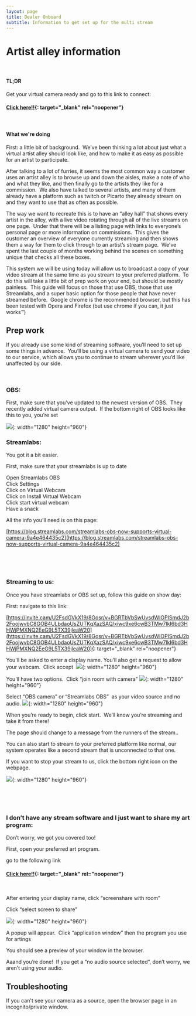 ```yaml
---
layout: page
title: Dealer Onboard
subtitle: Information to get set up for the multi stream
---
```


# Artist alley information

&nbsp;

#### TL;DR&nbsp;

Get your virtual camera ready and go to this link to connect:

#### [Click here\!\!](https://invite.cam/U2FsdGVkX19/8Gosr/v+BGRTbVbSwUvsdWIOPISmdJ2b2FoojwvbC8GOB4ULbdaoUsZUTKqXazSAQ/xiwc9xe6cwB3TMw7lkI6bd3HHWjPMXNQ2EeG9L5TX39jleaW20){: target="_blank" rel="noopener"}

#### &nbsp;

#### What we're doing

First: a little bit of background.&nbsp; We’ve been thinking a lot about just what a virtual artist alley should look like, and how to make it as easy as possible for an artist to participate.&nbsp;&nbsp;

After talking to a lot of furries, it seems the most common way a customer uses an artist alley is to browse up and down the aisles, make a note of who and what they like, and then finally go to the artists they like for a commission.&nbsp; We also have talked to several artists, and many of them already have a platform such as twitch or Picarto they already stream on and they want to use that as often as possible.&nbsp;&nbsp;

The way we want to recreate this is to have an “alley hall” that shows every artist in the alley, with a live video rotating through all of the live streams on one page.&nbsp; Under that there will be a listing page with links to everyone’s personal page or more information on commissions.&nbsp; This gives the customer an overview of everyone currently streaming and then shows them a way for them to click through to an artist’s stream page.&nbsp; We’ve spent the last couple of months working behind the scenes on something unique that checks all these boxes.&nbsp;

This system we will be using today will allow us to broadcast a copy of your video stream at the same time as you stream to your preferred platform.&nbsp; To do this will take a little bit of prep work on your end, but should be mostly painless.&nbsp; This guide will focus on those that use OBS, those that use Streamlabs, and a super basic option for those people that have never streamed before.&nbsp; Google chrome is the recommended browser, but this has been tested with Opera and Firefox (but use chrome if you can, it just works™)

## Prep work

If you already use some kind of streaming software, you’ll need to set up some things in advance.&nbsp; You’ll be using a virtual camera to send your video to our service, which allows you to continue to stream wherever you’d like unaffected by our side.

&nbsp;

### OBS:

First, make sure that you’ve updated to the newest version of OBS.&nbsp; They recently added virtual camera output.&nbsp; If the bottom right of OBS looks like this to you, you’re set

![](assets/img/virtualWebcam.png){: width="1280" height="960"}

### Streamlabs:

You got it a bit easier.&nbsp;&nbsp;

First, make sure that your streamlabs is up to date

Open Streamlabs OBS<br>Click Settings<br>Click on Virtual Webcam<br>Click on Install Virtual Webcam<br>Click start virtual webcam<br>Have a snack

All the info you’ll need is on this page:

[https://blog.streamlabs.com/streamlabs-obs-now-supports-virtual-camera-9a4e464435c2](https://blog.streamlabs.com/streamlabs-obs-now-supports-virtual-camera-9a4e464435c2)

&nbsp;

&nbsp;

### Streaming to us:

Once you have streamlabs or OBS set up, follow this guide on show day:

First: navigate to this link:

[https://invite.cam/U2FsdGVkX19/8Gosr/v+BGRTbVbSwUvsdWIOPISmdJ2b2FoojwvbC8GOB4ULbdaoUsZUTKqXazSAQ/xiwc9xe6cwB3TMw7lkI6bd3HHWjPMXNQ2EeG9L5TX39jleaW20](https://invite.cam/U2FsdGVkX19/8Gosr/v+BGRTbVbSwUvsdWIOPISmdJ2b2FoojwvbC8GOB4ULbdaoUsZUTKqXazSAQ/xiwc9xe6cwB3TMw7lkI6bd3HHWjPMXNQ2EeG9L5TX39jleaW20){: target="_blank" rel="noopener"}

You'll be asked to enter a display name. You’ll also get a request to allow your webcam.&nbsp; Click accept&nbsp; ![](assets/img/webcam-sel.png){: width="1280" height="960"}

You’ll have two options.&nbsp; Click “join room with camera” ![](assets/img/connect-with-webcam.png){: width="1280" height="960"}

Select “OBS camera” or “Streamlabs OBS”&nbsp; as your video source and no audio. ![](assets/img/source-select.png){: width="1280" height="960"}

When you’re ready to begin, click start.&nbsp; We’ll know you’re streaming and take it from there\!

The page should change to a message from the runners of the stream..&nbsp;

You can also start to stream to your preferred platform like normal, our system operates like a second stream that is unconnected to that one.

If you want to stop your stream to us, click the bottom right icon on the webpage.&nbsp;

![](assets/img/stream-buttons.png){: width="1280" height="960"}

&nbsp;

&nbsp;

### I don’t have any stream software and I just want to share my art program:

Don’t worry, we got you covered too\!

First, open your preferred art program.

go to the following link

#### [Click here\!\!](https://invite.cam/U2FsdGVkX19/8Gosr/v+BGRTbVbSwUvsdWIOPISmdJ2b2FoojwvbC8GOB4ULbdaoUsZUTKqXazSAQ/xiwc9xe6cwB3TMw7lkI6bd3HHWjPMXNQ2EeG9L5TX39jleaW20){: target="_blank" rel="noopener"}

&nbsp;

After entering your display name, click “screenshare with room”

Click “select screen to share”

![](assets/img/source-sel.png){: width="1280" height="960"}

A popup will appear.&nbsp; Click “application window” then the program you use for artings

You should see a preview of your window in the browser.&nbsp;&nbsp;

Aaand you’re done\!&nbsp; If you get a “no audio source selected”, don’t worry, we aren’t using your audio.&nbsp;&nbsp;

## Troubleshooting

If you can't see your camera as a source, open the browser page in an incognito/private window.&nbsp;&nbsp;
